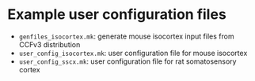 # Example user configuration files

+ `genfiles_isocortex.mk`: generate mouse isocortex input files from CCFv3 distribution
+ `user_config_isocortex.mk`: user configuration file for mouse isocortex
+ `user_config_sscx.mk`: user configuration file for rat somatosensory cortex
